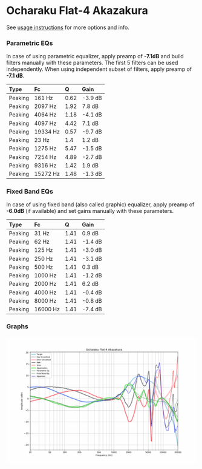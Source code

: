 # Ocharaku Flat-4 Akazakura
See [usage instructions](https://github.com/jaakkopasanen/AutoEq#usage) for more options and info.

### Parametric EQs
In case of using parametric equalizer, apply preamp of **-7.1dB** and build filters manually
with these parameters. The first 5 filters can be used independently.
When using independent subset of filters, apply preamp of **-7.1 dB**.

| Type    | Fc       |    Q | Gain    |
|:--------|:---------|:-----|:--------|
| Peaking | 161 Hz   | 0.62 | -3.9 dB |
| Peaking | 2097 Hz  | 1.92 | 7.8 dB  |
| Peaking | 4064 Hz  | 1.18 | -4.1 dB |
| Peaking | 4097 Hz  | 4.42 | 7.1 dB  |
| Peaking | 19334 Hz | 0.57 | -9.7 dB |
| Peaking | 23 Hz    | 1.4  | 1.2 dB  |
| Peaking | 1275 Hz  | 5.47 | -1.5 dB |
| Peaking | 7254 Hz  | 4.89 | -2.7 dB |
| Peaking | 9316 Hz  | 1.42 | 1.9 dB  |
| Peaking | 15272 Hz | 1.48 | -1.3 dB |

### Fixed Band EQs
In case of using fixed band (also called graphic) equalizer, apply preamp of **-6.0dB**
(if available) and set gains manually with these parameters.

| Type    | Fc       |    Q | Gain    |
|:--------|:---------|:-----|:--------|
| Peaking | 31 Hz    | 1.41 | 0.9 dB  |
| Peaking | 62 Hz    | 1.41 | -1.4 dB |
| Peaking | 125 Hz   | 1.41 | -3.0 dB |
| Peaking | 250 Hz   | 1.41 | -3.1 dB |
| Peaking | 500 Hz   | 1.41 | 0.3 dB  |
| Peaking | 1000 Hz  | 1.41 | -1.2 dB |
| Peaking | 2000 Hz  | 1.41 | 6.2 dB  |
| Peaking | 4000 Hz  | 1.41 | -0.4 dB |
| Peaking | 8000 Hz  | 1.41 | -0.8 dB |
| Peaking | 16000 Hz | 1.41 | -7.4 dB |

### Graphs
![](./Ocharaku%20Flat-4%20Akazakura.png)